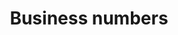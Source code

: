 ---
title: Business numbers
longTitle: 'Business numbers'
tags:
- gccommon
relatedTerm:
- "[[Businesses]]"
---